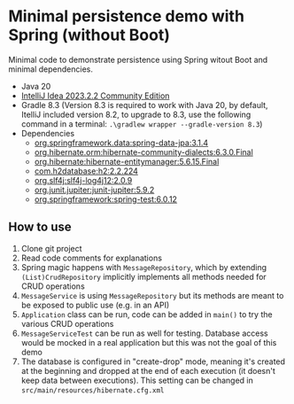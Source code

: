 # Minimal persistence demo with Spring (without Boot)

Minimal code to demonstrate persistence using Spring witout Boot and minimal dependencies.

- Java 20
- [IntelliJ Idea 2023.2.2 Community Edition](https://www.jetbrains.com/idea/download/)
- Gradle 8.3 (Version 8.3 is required to work with Java 20, by default, ItelliJ included version 8.2, to upgrade to 8.3, use the following command in a terminal: `.\gradlew wrapper --gradle-version 8.3`)
- Dependencies
  - [org.springframework.data:spring-data-jpa:3.1.4](https://mvnrepository.com/artifact/org.springframework.data/spring-data-jpa)
  - [org.hibernate.orm:hibernate-community-dialects:6.3.0.Final](https://mvnrepository.com/artifact/org.hibernate.orm/hibernate-community-dialects)
  - [org.hibernate:hibernate-entitymanager:5.6.15.Final](https://mvnrepository.com/artifact/org.hibernate/hibernate-entitymanager)
  - [com.h2database:h2:2.2.224](https://mvnrepository.com/artifact/com.h2database/h2)
  - [org.slf4j:slf4j-log4j12:2.0.9](https://mvnrepository.com/artifact/org.slf4j/slf4j-log4j12)
  - [org.junit.jupiter:junit-jupiter:5.9.2](https://mvnrepository.com/artifact/org.junit.jupiter/junit-jupiter)
  - [org.springframework:spring-test:6.0.12](https://mvnrepository.com/artifact/org.springframework/spring-test)


## How to use

1. Clone git project
2. Read code comments for explanations
3. Spring magic happens with `MessageRepository`, which by extending `(List)CrudRepository` implicitly implements all methods needed for CRUD operations
4. `MessageService` is using `MessageRepository` but its methods are meant to be exposed to public use (e.g. in an API)
5. `Application` class can be run, code can be added in `main()` to try the various CRUD operations
6. `MessageServiceTest` can be run as well for testing. Database access would be mocked in a real application but this was not the goal of this demo
7. The database is configured in "create-drop" mode, meaning it's created at the beginning and dropped at the end of each execution (it doesn't keep data between executions). This setting can be changed in `src/main/resources/hibernate.cfg.xml`